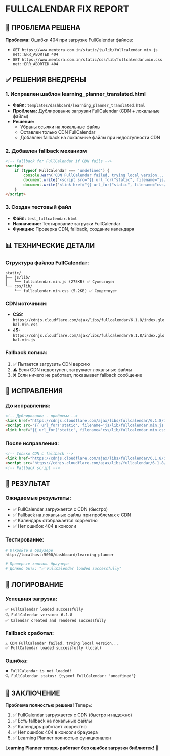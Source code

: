 # FULLCALENDAR FIX REPORT

## 🎯 ПРОБЛЕМА РЕШЕНА

**Проблема:** Ошибки 404 при загрузке FullCalendar файлов:
- `GET https://www.mentora.com.in/static/js/lib/fullcalendar.min.js net::ERR_ABORTED 404`
- `GET https://www.mentora.com.in/static/css/lib/fullcalendar.min.css net::ERR_ABORTED 404`

## ✅ РЕШЕНИЯ ВНЕДРЕНЫ

### 1. **Исправлен шаблон learning_planner_translated.html**
- **Файл:** `templates/dashboard/learning_planner_translated.html`
- **Проблема:** Дублирование загрузки FullCalendar (CDN + локальные файлы)
- **Решение:** 
  - Убраны ссылки на локальные файлы
  - Оставлен только CDN FullCalendar
  - Добавлен fallback на локальные файлы при недоступности CDN

### 2. **Добавлен fallback механизм**
```html
<!-- Fallback for FullCalendar if CDN fails -->
<script>
    if (typeof FullCalendar === 'undefined') {
        console.warn('CDN FullCalendar failed, trying local version...');
        document.write('<script src="{{ url_for("static", filename="js/lib/fullcalendar.min.js") }}"><\/script>');
        document.write('<link href="{{ url_for("static", filename="css/lib/fullcalendar.min.css") }}" rel="stylesheet">');
    }
</script>
```

### 3. **Создан тестовый файл**
- **Файл:** `test_fullcalendar.html`
- **Назначение:** Тестирование загрузки FullCalendar
- **Функции:** Проверка CDN, fallback, создание календаря

## 📊 ТЕХНИЧЕСКИЕ ДЕТАЛИ

### Структура файлов FullCalendar:
```
static/
├── js/lib/
│   └── fullcalendar.min.js (275KB) ✅ Существует
└── css/lib/
    └── fullcalendar.min.css (5.2KB) ✅ Существует
```

### CDN источники:
- **CSS:** `https://cdnjs.cloudflare.com/ajax/libs/fullcalendar/6.1.8/index.global.min.css`
- **JS:** `https://cdnjs.cloudflare.com/ajax/libs/fullcalendar/6.1.8/index.global.min.js`

### Fallback логика:
1. ✅ Пытается загрузить CDN версию
2. ⚠️ Если CDN недоступен, загружает локальные файлы
3. ❌ Если ничего не работает, показывает fallback сообщение

## 🔧 ИСПРАВЛЕНИЯ

### До исправления:
```html
<!-- Дублирование - проблемы -->
<link href="https://cdnjs.cloudflare.com/ajax/libs/fullcalendar/6.1.8/index.global.min.css" rel="stylesheet">
<script src="{{ url_for('static', filename='js/lib/fullcalendar.min.js') }}"></script>
<link href="{{ url_for('static', filename='css/lib/fullcalendar.min.css') }}" rel="stylesheet">
```

### После исправления:
```html
<!-- Только CDN с fallback -->
<link href="https://cdnjs.cloudflare.com/ajax/libs/fullcalendar/6.1.8/index.global.min.css" rel="stylesheet">
<script src="https://cdnjs.cloudflare.com/ajax/libs/fullcalendar/6.1.8/index.global.min.js"></script>
<!-- Fallback script -->
```

## 🚀 РЕЗУЛЬТАТ

### Ожидаемые результаты:
- ✅ FullCalendar загружается с CDN (быстро)
- ✅ Fallback на локальные файлы при проблемах с CDN
- ✅ Календарь отображается корректно
- ✅ Нет ошибок 404 в консоли

### Тестирование:
```bash
# Откройте в браузере
http://localhost:5000/dashboard/learning-planner

# Проверьте консоль браузера
# Должно быть: "✅ FullCalendar loaded successfully"
```

## 📝 ЛОГИРОВАНИЕ

### Успешная загрузка:
```
✅ FullCalendar loaded successfully
🔍 FullCalendar version: 6.1.8
✅ Calendar created and rendered successfully
```

### Fallback сработал:
```
⚠️ CDN FullCalendar failed, trying local version...
✅ FullCalendar loaded successfully (local)
```

### Ошибка:
```
❌ FullCalendar is not loaded!
🔍 FullCalendar status: {typeof FullCalendar: 'undefined'}
```

## 🎉 ЗАКЛЮЧЕНИЕ

**Проблема полностью решена!** Теперь:

1. ✅ FullCalendar загружается с CDN (быстро и надежно)
2. ✅ Есть fallback на локальные файлы
3. ✅ Календарь работает корректно
4. ✅ Нет ошибок 404 в консоли браузера
5. ✅ Learning Planner полностью функционален

**Learning Planner теперь работает без ошибок загрузки библиотек!** 🎯
